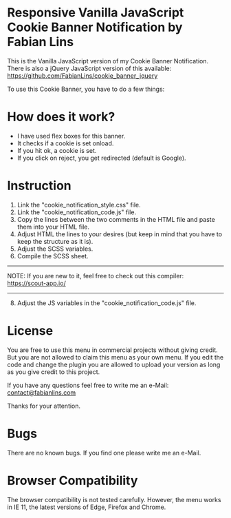 # Responsive Vanilla JavaScript Cookie Banner Notification by Fabian Lins
This is the Vanilla JavaScript version of my Cookie Banner Notification. There is also a jQuery JavaScript version of this available:
https://github.com/FabianLins/cookie_banner_jquery

To use this Cookie Banner, you have to do a few things:

# How does it work?
- I have used flex boxes for this banner.
- It checks if a cookie is set onload.
- If you hit ok, a cookie is set.
- If you click on reject, you get redirected (default is Google).

# Instruction
1. Link the "cookie_notification_style.css" file.
2. Link the "cookie_notification_code.js" file.
3. Copy the lines between the two comments in the HTML file and paste them into your HTML file.
4. Adjust HTML the lines to your desires (but keep in mind that you have to keep the structure as it is).
5. Adjust the SCSS variables.
6. Compile the SCSS sheet.
____________________________
  NOTE: If you are new to it, feel free to check out this compiler: https://scout-app.io/
____________________________
8. Adjust the JS variables in the "cookie_notification_code.js" file.

# License
You are free to use this menu in commercial projects without giving credit.
But you are not allowed to claim this menu as your own menu.
If you edit the code and change the plugin you are allowed to upload your version as long as you give credit to this project.

If you have any questions feel free to write me an e-Mail:
contact@fabianlins.com

Thanks for your attention.

# Bugs
There are no known bugs. If you find one please write me an e-Mail.

# Browser Compatibility
The browser compatibility is not tested carefully. However, the menu works in IE 11, the latest versions of Edge, Firefox and Chrome.
